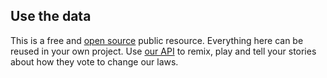 ## Use the data

This is a free and [open source](<%= help_licencing_path %>) public resource. Everything here can be reused in your own project. Use [our API](<%= help_data_path %>) to remix, play and tell your stories about how they vote to change our laws.
